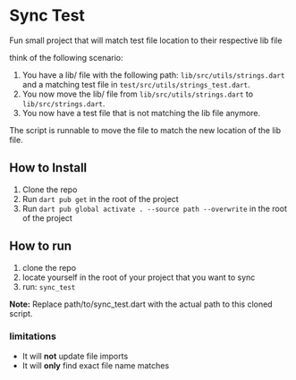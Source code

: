 # Sync Test

Fun small project that will match test file location to their respective lib file

think of the following scenario:

1. You have a lib/ file with the following path: `lib/src/utils/strings.dart` and a matching test file in `test/src/utils/strings_test.dart`.
2. You now move the lib/ file from `lib/src/utils/strings.dart` to `lib/src/strings.dart`.
3. You now have a test file that is not matching the lib file anymore.

The script is runnable to move the file to match the new location of the lib file.

## How to Install

1. Clone the repo
2. Run `dart pub get` in the root of the project
3. Run `dart pub global activate . --source path --overwrite` in the root of the project

## How to run

1. clone the repo
2. locate yourself in the root of your project that you want to sync
3. run: `sync_test`

**Note:** Replace path/to/sync_test.dart with the actual path to this cloned script.

### limitations

- It will **not** update file imports
- It will **only** find exact file name matches
